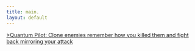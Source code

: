 ```yaml
---
title: main.
layout: default
---
```


[>Quantum Pilot: Clone enemies remember how you killed them and fight back mirroring your attack](https://itunes.apple.com/us/app/quantum-pilot/id935956154?mt=8)
